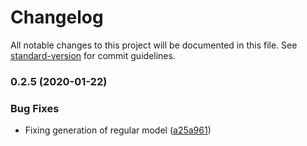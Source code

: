 # Changelog

All notable changes to this project will be documented in this file. See [standard-version](https://github.com/conventional-changelog/standard-version) for commit guidelines.

### 0.2.5 (2020-01-22)


### Bug Fixes

* Fixing generation of regular model ([a25a961](https://github.com/advanced-rest-client/api-model-generator/commit/a25a961502361e2f8f3d503ae1ffd3c795f86c8a))
